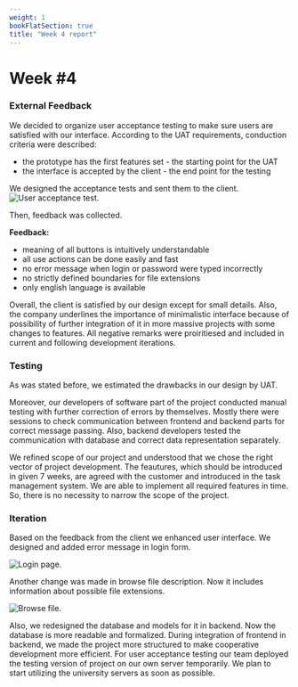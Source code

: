 ```yaml
---
weight: 1
bookFlatSection: true
title: "Week 4 report"
---
```


# **Week #4**

### **External Feedback**

We decided to organize user acceptance testing to make sure users are satisfied with our interface. 
According to the UAT requirements, conduction criteria were described:
 - the prototype has the first features set - the starting point for the UAT
 - the interface is accepted by the client - the end point for the testing 

We designed the acceptance tests and sent them to the client. 
![User acceptance test](/PipeVision/user_testing.jpeg "User test").

Then, feedback was collected. 

**Feedback:**
 -  meaning of all buttons is intuitively understandable 
 -  all use actions can be done easily and fast 
 -  no error message when login or password were typed incorrectly
 -  no strictly defined boundaries for file extensions
 -  only english language is available 


 Overall, the client is satisfied by our design except for small details. Also, the company underlines the importance of minimalistic interface because of possibility of further integration of it in more massive projects with some changes to features. All negative remarks were proiritiesed and included in current and following development iterations.

 ### **Testing**
 As was stated before, we estimated the drawbacks in our design by UAT.

 Moreover, our developers of software part of the project conducted manual testing with further correction of errors by themselves. Mostly there were sessions to check communication between frontend and backend parts for correct message passing. Also, backend developers tested the communication with database and correct data representation separately.

 We refined scope of our project and understood that we chose the right vector of project development. The feautures, which should be introduced in given 7 weeks, are agreed with the customer and introduced in the task management system.  We are able to implement all required features in time. So, there is no necessity to narrow the scope of the project.  

 ### **Iteration**
Based on the feedback from the client we enhanced user interface. We designed and added error message in login form.

![Login page](/PipeVision/login_with_error.png "Login"). 

Another change was made in browse file description. Now it includes information about possible file extensions.

![Browse file](/PipeVision/browse_file.png "File browsing").

Also, we redesigned the database and models for it in backend. Now the database is more readable and formalized. During integration of frontend in backend, we made the project more structured to make cooperative development more efficient. For user acceptance testing our team deployed the testing version of project on our own server temporarily. We plan to start utilizing the university servers as soon as possible.  


